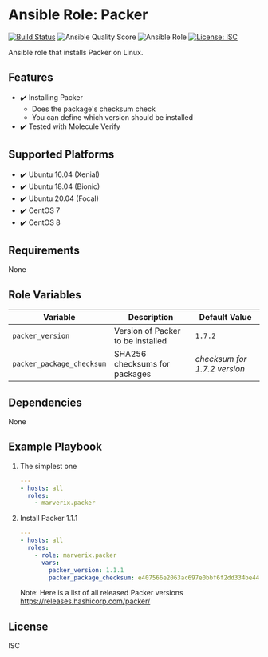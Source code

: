 # Ansible Role: Packer

[![Build Status](https://travis-ci.com/marverix/ansible-role-packer.svg?branch=master)](https://travis-ci.com/marverix/ansible-role-packer)
![Ansible Quality Score](https://img.shields.io/ansible/quality/48226)
![Ansible Role](https://img.shields.io/ansible/role/48226)
[![License: ISC](https://img.shields.io/badge/License-ISC-blue.svg)](LICENSE)

Ansible role that installs Packer on Linux.

## Features

- ✔️ Installing Packer
  - Does the package's checksum check
  - You can define which version should be installed
- ✔️ Tested with Molecule Verify

## Supported Platforms

- ✔️ Ubuntu 16.04 (Xenial)
- ✔️ Ubuntu 18.04 (Bionic)
- ✔️ Ubuntu 20.04 (Focal)
- ✔️ CentOS 7
- ✔️ CentOS 8

## Requirements

None

## Role Variables

Variable | Description | Default Value
--- | --- | ---
`packer_version` | Version of Packer to be installed | `1.7.2`
`packer_package_checksum` | SHA256 checksums for packages | *checksum for 1.7.2 version*

## Dependencies

None

## Example Playbook

1. The simplest one

    ```yml
    ---
    - hosts: all
      roles:
        - marverix.packer
    ```

1. Install Packer 1.1.1

    ```yml
    ---
    - hosts: all
      roles:
        - role: marverix.packer
          vars:
            packer_version: 1.1.1
            packer_package_checksum: e407566e2063ac697e0bbf6f2dd334be448d58bed93f44a186408bf1fc54c552
    ```

    Note: Here is a list of all released Packer versions https://releases.hashicorp.com/packer/

## License

ISC
